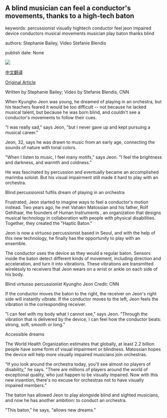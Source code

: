 ## A blind musician can feel a conductor's movements, thanks to a high-tech baton

keywords: percussionist visually hightech conductor feel jeon impaired device conductors musical movements musician play baton thanks blind

authors: Stephanie Bailey, Video Stefanie Blendis

publish date: None

![](https://cdn.cnn.com/cnnnext/dam/assets/200714162909-kyungho-jeon-5-super-tease.jpg)

[中文翻译](A%20blind%20musician%20can%20feel%20a%20conductor%27s%20movements%2C%20thanks%20to%20a%20high-tech%20baton_zh.md)

[Original Article](https://edition.cnn.com/style/article/kyungho-jeon-haptic-baton-spc-intl/index.html)

Written by Stephanie Bailey; Video by Stefanie Blendis, CNN

When Kyungho Jeon was young, he dreamed of playing in an orchestra, but his teachers feared it would be too difficult -- not because he lacked musical talent, but because he was born blind, and couldn't see a conductor's movements to follow their cues.

"I was really sad," says Jeon, "but I never gave up and kept pursuing a musical career."

Jeon, 32, says he was drawn to music from an early age, connecting the sounds of nature with tonal colors.

"When I listen to music, I feel many motifs," says Jeon. "I feel the brightness and darkness, and warmth and coldness."

He was fascinated by percussion and eventually became an accomplished marimba soloist. But his visual impairment still made it hard to play with an orchestra.

Blind percussionist fulfils dream of playing in an orchestra

Frustrated, Jeon started to imagine ways to feel a conductor's motion instead. Two years ago, he met Vahakn Matossian and his father, Rolf Gehlhaar, the founders of Human Instruments , an organization that designs musical technology in collaboration with people with physical disabilities. Together, they created the "Haptic Baton."

Jeon is now a virtuoso percussionist based in Seoul, and with the help of this new technology, he finally has the opportunity to play with an ensemble.

The conductor uses the device as they would a regular baton. Sensors inside the baton detect different kinds of movement, including direction and acceleration, and turn it into vibrations. These vibrations are transmitted wirelessly to receivers that Jeon wears on a wrist or ankle on each side of his body.

Blind virtuoso percussionist Kyungho Jeon Credit: CNN

If the conductor moves the baton to the right, the receiver on Jeon's right side will instantly vibrate. If the conductor moves to the left, Jeon feels the vibration in the corresponding receiver.

"I can feel with my body what I cannot see," says Jeon. "Through the vibration that is delivered by the device, I can feel how the conductor beats: strong, soft, smooth or long."

Accessible dreams

The World Health Organization estimates that globally, at least 2.2 billion people have some form of visual impairment or blindness. Matossian hopes the device will help more visually impaired musicians join orchestras.

"If you look around the orchestra today, you'll see almost no players of disability," he says. "There are millions of players around the world of exceptional quality, who just happen to be visually impaired. Now with this new invention, there's no excuse for orchestras not to have visually impaired members."

The baton has allowed Jeon to play alongside blind and sighted musicians, and now he has another ambition: to conduct an orchestra.

"This baton," he says, "allows new dreams."